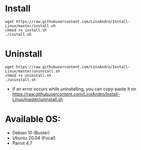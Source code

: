 # Install
```
wget https://raw.githubusercontent.com/LinxAndro/Install-Linux/master/install.sh
chmod +x install.sh
./install.sh
```
# Uninstall
```
wget https://raw.githubusercontent.com/LinxAndro/Install-Linux/master/uninstall.sh
chmod +x uninstall.sh
./uninstall.sh
```
- If an error occurs while uninstalling, you can copy-paste it on https://raw.githubusercontent.com/LinxAndro/Install-Linux/master/uninstall.sh
# Available OS:
- Debian 10 (Buster)
- Ubuntu 20.04 (Focal)
- Parrot 4.7
